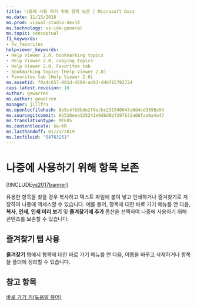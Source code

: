 ```yaml
---
title: 나중에 사용 하기 위해 항목 보존 | Microsoft Docs
ms.date: 11/15/2016
ms.prod: visual-studio-dev14
ms.technology: vs-ide-general
ms.topic: conceptual
f1_keywords:
- hv_favorites
helpviewer_keywords:
- Help Viewer 2.0, bookmarking topics
- Help Viewer 2.0, copying topics
- Help Viewer 2.0, Favorites tab
- bookmarking topics [Help Viewer 2.0]
- Favorites tab [Help Viewer 2.0]
ms.assetid: f0a4c657-001d-4604-a403-d46f15782724
caps.latest.revision: 10
author: gewarren
ms.author: gewarren
manager: jillfra
ms.openlocfilehash: 8e5c4fb8bde2f8ecbc231540047a8d4cd3398a54
ms.sourcegitcommit: 8b538eea125241e9d6d8b7297b72a66faa9a4a47
ms.translationtype: MTE95
ms.contentlocale: ko-KR
ms.lasthandoff: 01/23/2019
ms.locfileid: "54763251"
---
```

# <a name="retain-topics-for-later-use"></a>나중에 사용하기 위해 항목 보존
[!INCLUDE[vs2017banner](../includes/vs2017banner.md)]

유용한 항목을 찾을 경우 복사하고 텍스트 파일에 붙여 넣고 인쇄하거나 즐겨찾기로 저장하여 나중에 액세스할 수 있습니다. 예를 들어, 항목에 대한 바로 가기 메뉴를 연 다음, **복사**, **인쇄**, **인쇄 미리 보기** 및 **즐겨찾기에 추가** 옵션을 선택하여 나중에 사용하기 위해 콘텐츠를 보존할 수 있습니다.  
  
## <a name="using-the-favorites-tab"></a>즐겨찾기 탭 사용  
 **즐겨찾기** 탭에서 항목에 대한 바로 가기 메뉴를 연 다음, 이름을 바꾸고 삭제하거나 항목을 폴더에 정리할 수 있습니다.  
  
## <a name="see-also"></a>참고 항목  
 [바로 가기 키(도움말 뷰어)](../ide/shortcut-keys-help-viewer.md)
